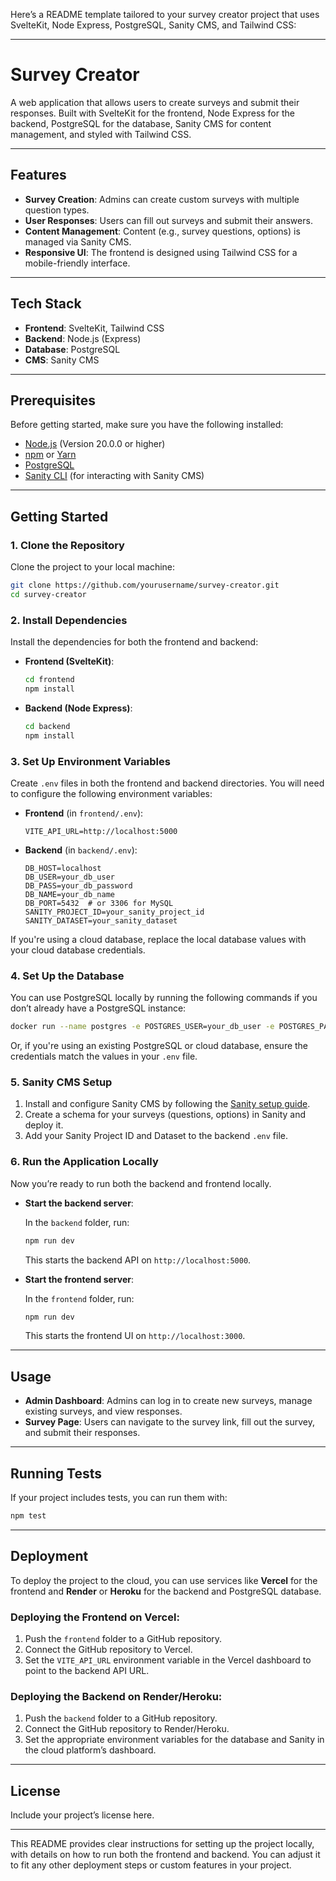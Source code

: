 Here’s a README template tailored to your survey creator project that uses SvelteKit, Node Express, PostgreSQL, Sanity CMS, and Tailwind CSS:

---

# Survey Creator

A web application that allows users to create surveys and submit their responses. Built with SvelteKit for the frontend, Node Express for the backend, PostgreSQL for the database, Sanity CMS for content management, and styled with Tailwind CSS.

---

## Features

- **Survey Creation**: Admins can create custom surveys with multiple question types.
- **User Responses**: Users can fill out surveys and submit their answers.
- **Content Management**: Content (e.g., survey questions, options) is managed via Sanity CMS.
- **Responsive UI**: The frontend is designed using Tailwind CSS for a mobile-friendly interface.

---

## Tech Stack

- **Frontend**: SvelteKit, Tailwind CSS
- **Backend**: Node.js (Express)
- **Database**: PostgreSQL
- **CMS**: Sanity CMS

---

## Prerequisites

Before getting started, make sure you have the following installed:

- [Node.js](https://nodejs.org/en/) (Version 20.0.0 or higher)
- [npm](https://www.npmjs.com/) or [Yarn](https://yarnpkg.com/)
- [PostgreSQL](https://www.postgresql.org/download/)
- [Sanity CLI](https://www.sanity.io/docs/cli) (for interacting with Sanity CMS)

---

## Getting Started

### 1. Clone the Repository

Clone the project to your local machine:

```bash
git clone https://github.com/yourusername/survey-creator.git
cd survey-creator
```

### 2. Install Dependencies

Install the dependencies for both the frontend and backend:

- **Frontend (SvelteKit)**:

  ```bash
  cd frontend
  npm install
  ```

- **Backend (Node Express)**:

  ```bash
  cd backend
  npm install
  ```

### 3. Set Up Environment Variables

Create `.env` files in both the frontend and backend directories. You will need to configure the following environment variables:

- **Frontend** (in `frontend/.env`):

  ```env
  VITE_API_URL=http://localhost:5000
  ```

- **Backend** (in `backend/.env`):

  ```env
  DB_HOST=localhost
  DB_USER=your_db_user
  DB_PASS=your_db_password
  DB_NAME=your_db_name
  DB_PORT=5432  # or 3306 for MySQL
  SANITY_PROJECT_ID=your_sanity_project_id
  SANITY_DATASET=your_sanity_dataset
  ```

If you're using a cloud database, replace the local database values with your cloud database credentials.

### 4. Set Up the Database

You can use PostgreSQL locally by running the following commands if you don’t already have a PostgreSQL instance:

```bash
docker run --name postgres -e POSTGRES_USER=your_db_user -e POSTGRES_PASSWORD=your_db_password -e POSTGRES_DB=your_db_name -p 5432:5432 -d postgres
```

Or, if you're using an existing PostgreSQL or cloud database, ensure the credentials match the values in your `.env` file.

### 5. Sanity CMS Setup

1. Install and configure Sanity CMS by following the [Sanity setup guide](https://www.sanity.io/docs/getting-started).
2. Create a schema for your surveys (questions, options) in Sanity and deploy it.
3. Add your Sanity Project ID and Dataset to the backend `.env` file.

### 6. Run the Application Locally

Now you’re ready to run both the backend and frontend locally.

- **Start the backend server**:

  In the `backend` folder, run:

  ```bash
  npm run dev
  ```

  This starts the backend API on `http://localhost:5000`.

- **Start the frontend server**:

  In the `frontend` folder, run:

  ```bash
  npm run dev
  ```

  This starts the frontend UI on `http://localhost:3000`.

---

## Usage

- **Admin Dashboard**: Admins can log in to create new surveys, manage existing surveys, and view responses.
- **Survey Page**: Users can navigate to the survey link, fill out the survey, and submit their responses.

---

## Running Tests

If your project includes tests, you can run them with:

```bash
npm test
```

---

## Deployment

To deploy the project to the cloud, you can use services like **Vercel** for the frontend and **Render** or **Heroku** for the backend and PostgreSQL database.

### Deploying the Frontend on Vercel:

1. Push the `frontend` folder to a GitHub repository.
2. Connect the GitHub repository to Vercel.
3. Set the `VITE_API_URL` environment variable in the Vercel dashboard to point to the backend API URL.

### Deploying the Backend on Render/Heroku:

1. Push the `backend` folder to a GitHub repository.
2. Connect the GitHub repository to Render/Heroku.
3. Set the appropriate environment variables for the database and Sanity in the cloud platform’s dashboard.

---

## License

Include your project’s license here.

---

This README provides clear instructions for setting up the project locally, with details on how to run both the frontend and backend. You can adjust it to fit any other deployment steps or custom features in your project.
